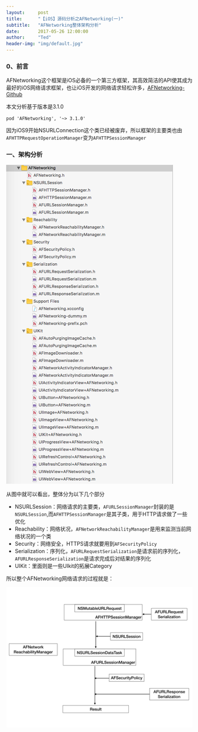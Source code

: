 ```yaml
---
layout:     post
title:      "【iOS】源码分析之AFNetworking(一)"
subtitle:   "AFNetworking整体架构分析"
date:       2017-05-26 12:00:00
author:     "Ted"
header-img: "img/default.jpg"
---
```


### 0、前言

AFNetworking这个框架是iOS必备的一个第三方框架，其高效简洁的API使其成为最好的iOS网络请求框架，也让iOS开发的网络请求轻松许多，[AFNetworking-Github](https://github.com/AFNetworking/AFNetworking)

本文分析基于版本是3.1.0

```
pod 'AFNetworking', '~> 3.1.0'
```

因为iOS9开始NSURLConnection这个类已经被废弃，所以框架的主要类也由`AFHTTPRequestOperationManager`变为`AFHTTPSessionManager`

### 一、架构分析

![img](/img/AFNetworking/01.png)

从图中就可以看出，整体分为以下几个部分

- NSURLSession：网络请求的主要类，`AFURLSessionManager`封装的是`NSURLSession`,而`AFHTTPSessionManager`是其子类，用于HTTP请求做了一些优化
- Reachability：网络状况，`AFNetworkReachabilityManager`是用来监测当前网络状况的一个类
- Security：网络安全，HTTPS请求就要用到`AFSecurityPolicy`
- Serialization：序列化，`AFURLRequestSerialization`是请求前的序列化，`AFURLResponseSerialization`是请求完成后对结果的序列化
- UIKit：里面则是一些UIkit的拓展Category

所以整个AFNetworking网络请求的过程就是：

![img](/img/AFNetworking/02.png)

